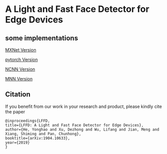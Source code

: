# A Light and Fast Face Detector for Edge Devices







## some implementations
[MXNet Version](https://github.com/YonghaoHe/A-Light-and-Fast-Face-Detector-for-Edge-Devices)

[pytorch Version](https://github.com/becauseofAI/lffd-pytorch)

[NCNN Version](https://github.com/SyGoing/LFFD-with-ncnn)

[MNN Version](https://github.com/SyGoing/LFFD-MNN)





## Citation
If you benefit from our work in your research and product, please kindly cite the paper
```
@inproceedings{LFFD,
title={LFFD: A Light and Fast Face Detector for Edge Devices},
author={He, Yonghao and Xu, Dezhong and Wu, Lifang and Jian, Meng and Xiang, Shiming and Pan, Chunhong},
booktitle={arXiv:1904.10633},
year={2019}
}
```